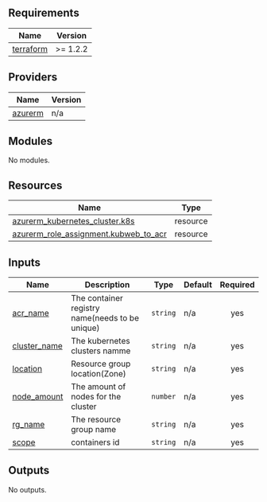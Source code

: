 <!-- BEGIN_TF_DOCS -->
## Requirements

| Name | Version |
|------|---------|
| <a name="requirement_terraform"></a> [terraform](#requirement\_terraform) | >= 1.2.2 |

## Providers

| Name | Version |
|------|---------|
| <a name="provider_azurerm"></a> [azurerm](#provider\_azurerm) | n/a |

## Modules

No modules.

## Resources

| Name | Type |
|------|------|
| [azurerm_kubernetes_cluster.k8s](https://registry.terraform.io/providers/hashicorp/azurerm/latest/docs/resources/kubernetes_cluster) | resource |
| [azurerm_role_assignment.kubweb_to_acr](https://registry.terraform.io/providers/hashicorp/azurerm/latest/docs/resources/role_assignment) | resource |

## Inputs

| Name | Description | Type | Default | Required |
|------|-------------|------|---------|:--------:|
| <a name="input_acr_name"></a> [acr\_name](#input\_acr\_name) | The container registry name(needs to be unique) | `string` | n/a | yes |
| <a name="input_cluster_name"></a> [cluster\_name](#input\_cluster\_name) | The kubernetes clusters namme | `string` | n/a | yes |
| <a name="input_location"></a> [location](#input\_location) | Resource group location(Zone) | `string` | n/a | yes |
| <a name="input_node_amount"></a> [node\_amount](#input\_node\_amount) | The amount of nodes for the cluster | `number` | n/a | yes |
| <a name="input_rg_name"></a> [rg\_name](#input\_rg\_name) | The resource group name | `string` | n/a | yes |
| <a name="input_scope"></a> [scope](#input\_scope) | containers id | `string` | n/a | yes |

## Outputs

No outputs.
<!-- END_TF_DOCS -->
